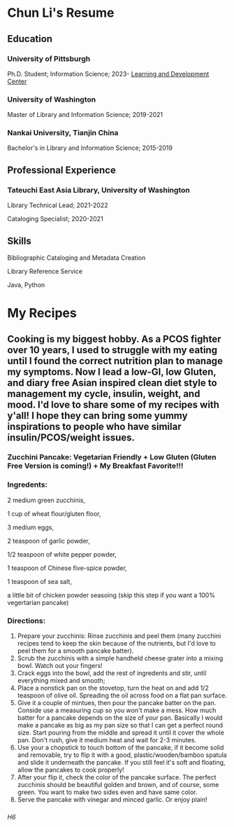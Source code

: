 # Chun Li's Resume
## Education
### University of Pittsburgh 
Ph.D. Student; Information Science; 2023-
[Learning and Development Center](https://www.lrdc.pitt.edu/)
### University of Washington
Master of Library and Information Science; 2019-2021
### Nankai University, Tianjin China
Bachelor's in Library and Information Science; 2015-2019
## Professional Experience
### Tateuchi East Asia Library, University of Washington
Library Technical Lead; 2021-2022


Cataloging Specialist; 2020-2021
## Skills
Bibliographic Cataloging and Metadata Creation


Library Reference Service

Java, Python


# My Recipes
## Cooking is my biggest hobby. As a PCOS fighter over 10 years, I used to struggle with my eating until I found the correct nutrition plan to manage my symptoms. Now I lead a low-GI, low Gluten, and diary free Asian inspired clean diet style to management my cycle, insulin, weight, and mood. I'd love to share some of my recipes with y'all! I hope they can bring some yummy inspirations to people who have similar insulin/PCOS/weight issues. 
### Zucchini Pancake: Vegetarian Friendly + Low Gluten (Gluten Free Version is coming!) + My Breakfast Favorite!!! 
### Ingredents:

2 medium green zucchinis,

1 cup of wheat flour/gluten floor,

3 medium eggs,

2 teaspoon of garlic powder,

1/2 teaspoon of white pepper powder,

1 teaspoon of Chinese five-spice powder,

1 teaspoon of sea salt,

a little bit of chicken powder seasoing (skip this step if you want a 100% vegertarian pancake)
### Directions:
1. Prepare your zucchinis: Rinse zucchinis and peel them (many zucchini recipes tend to keep the skin because of the nutrients, but I'd love to peel them for a smooth pancake batter).
2. Scrub the zucchinis with a simple handheld cheese grater into a mixing bowl. Watch out your fingers!
3. Crack eggs into the bowl, add the rest of ingredents and stir, until everything mixed and smooth;
4. Place a nonstick pan on the stovetop, turn the heat on and add 1/2 teaspoon of olive oil. Spreading the oil across food on a flat pan surface. 
5. Give it a couple of mintues, then pour the pancake batter on the pan. Conside use a measuring cup so you won't make a mess. How much batter for a pancake depends on the size of your pan. Basically I would make a pancake as big as my pan size so that I can get a perfect round size. Start pouring from the middle and spread it until it cover the whole pan. Don't rush, give it medium heat and wait for 2-3 minutes.
6. Use your a chopstick to touch bottom of the pancake, if it become solid and removable, try to flip it with a good, plastic/wooden/bamboo spatula and slide it underneath the pancake. If you still feel it's soft and floating, allow the pancakes to cook properly!
7. After your flip it, check the color of the pancake surface. The perfect zucchinis should be beautiful golden and brown, and of course, some green. You want to make two sides even and have same color.
8. Serve the pancake with vinegar and minced garlic. Or enjoy plain!



### 
###### H6
